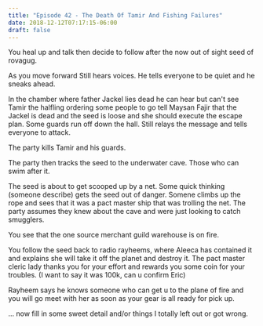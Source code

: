 ```yaml
---
title: "Episode 42 - The Death Of Tamir And Fishing Failures"
date: 2018-12-12T07:17:15-06:00
draft: false
---
```


You heal up and talk then decide to follow after the now out of sight seed of rovagug.

As you move forward Still hears voices. He tells everyone to be quiet and he sneaks ahead.

In the chamber where father Jackel lies dead he can hear but can't see Tamir the halfling ordering some people to go tell Maysan Fajir that the Jackel is dead and the seed is loose and she should execute the escape plan. Some guards run off down the hall. Still relays the message and tells everyone to attack.

The party kills Tamir and his guards.

The party then tracks the seed to the underwater cave. Those who can swim after it.

The seed is about to get scooped up by a net. Some quick thinking (someone describe) gets the seed out of danger. Somene climbs up the rope and sees that it was a pact master ship that was trolling the net. The party assumes they knew about the cave and were just looking to catch smugglers.

You see that the one source merchant guild warehouse is on fire.

You follow the seed back to radio rayheems, where Aleeca has contained it and explains she will take it off the planet and destroy it. The pact master cleric lady thanks you for your effort and rewards you some coin for your troubles. (I want to say it was 100k, can u confirm Eric)

Rayheem says he knows someone who can get u to the plane of fire and you will go meet with her as soon as your gear is all ready for pick up.

... now fill in some sweet detail and/or things I totally left out or got wrong.
